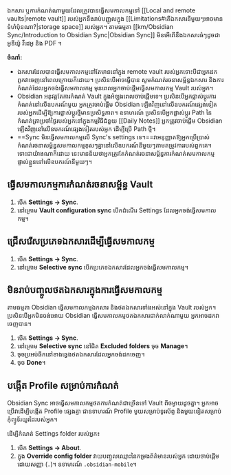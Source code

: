 ឯកសារ ឬការកំណត់ណាមួយដែលត្រូវបានធ្វើសមកាលកម្មទៅ [[Local and remote vaults|remote vault]] របស់អ្នកនឹងរាប់បញ្ញូលក្នុង [[Limitations#តើឯកសារនីមួយៗអាចមានទំហំប៉ុនណា?|storage space]]​ របស់អ្នក។ តាមធម្មតា [[km/Obsidian Sync/Introduction to Obsidian Sync|Obsidian Sync]] មិនអើពើនឹងឯកសារធំៗដូចជា អូឌីយ៉ូ វីដេអូ និង PDF ។

**ចំណាំ:**

- ឯកសារដែលបានធ្វើសមកាលកម្មនៅតែមាននៅក្នុង remote vault របស់អ្នកទោះបីជាអ្នកដកពួកវាចេញនៅពេលក្រោយក៏ដោយ។ ប្រសិនបើអាចធ្វើបាន សូមកំណត់រចនាសម្ព័ន្ធឯកសារ និងការកំណត់ដែលអ្នកចង់ធ្វើសមកាលកម្ម មុនពេលអ្នកចាប់ផ្តើមធ្វើសមកាលកម្ម Vault របស់អ្នក។
- Obsidian អនុវត្តតែការកំណត់​ Vault ក្នុងអំឡុងពេលចាប់ផ្តើមទេ។ ប្រសិនបើអ្នកផ្លាស់ប្តូរការកំណត់នៅលើឧបករណ៍មួយ អ្នកត្រូវចាប់ផ្តើម Obsidian ឡើងវិញនៅលើឧបករណ៍ផ្សេងទៀតរបស់អ្នកដើម្បីឱ្យការផ្លាស់ប្តូរថ្មីមានប្រសិទ្ធភាព។ ឧទាហរណ៍ ប្រសិនបើអ្នកផ្លាស់ប្តូរ Path នៃកំណត់ត្រាប្រចាំថ្ងៃរបស់អ្នកនៅក្នុងកម្មវិធីជំនួយ [[Daily Notes]] អ្នកត្រូវចាប់ផ្តើម Obsidian ឡើងវិញនៅលើឧបករណ៍ផ្សេងទៀតរបស់អ្នក ដើម្បីប្រើ Path ថ្មី។
- ==Sync មិនធ្វើសមកាលកម្មលើ Sync's settings ទេ។==​ វាអនុញ្ញាតឱ្យអ្នកប្រើប្រាស់កំណត់រចនាសម្ព័ន្ធសមកាលកម្មខុសៗគ្នានៅលើឧបករណ៍នីមួយៗតាមតម្រូវការរបស់ពួកគេ។ ទោះជាយ៉ាងណាក៏ដោយ នេះមានន័យថាអ្នកត្រូវតែកំណត់រចនាសម្ព័ន្ធការកំណត់សមកាលកម្មផ្ទាល់ខ្លួននៅលើឧបករណ៍នីមួយៗ។

## ធ្វើសមកាលកម្មការកំណត់រចនាសម្ព័ន្ធ Vault

1. បើក **Settings → Sync**.
2. នៅក្រោម **Vault configuration sync** បើកដំណើរ Settings ដែលអ្នកចង់ធ្វើសមកាលកម្ម។

## ជ្រើសរើសប្រភេទឯកសារដើម្បីធ្វើសមកាលកម្ម

1. បើក **Settings → Sync**.
2. នៅក្រោម **Selective sync** បើកប្រភេទឯកសារដែលអ្នកចង់ធ្វើសមកាលកម្ម។

## មិនរាប់បញ្ចូលថតឯកសារក្នុងការធ្វើសមកាលកម្ម

តាមធម្មតា Obsidian ធ្វើសមកាលកម្មឯកសារ និងថតឯកសារទាំងអស់នៅក្នុង Vault របស់អ្នក។ ប្រសិនបើអ្នកមិនចង់អោយ Obsidian​ ធ្វើសមកាលកម្មថតឯកសារជាក់លាក់ណាមួយ អ្នកអាចដកវាចេញបាន។

1. បើក **Settings → Sync**.
2. នៅក្រោម **Selective sync** នៅជិត **Excluded folders** ចុច **Manage**។
3. ចុចប្រអប់ធីកនៅខាងឆ្វេងថតឯកសារដែលអ្នកចង់ដកចេញ។
4. ចុច **Done**។

## បង្កើត Profile សម្រាប់ការកំណត់

Obsidian Sync អាចធ្វើសមកាលកម្មថតការកំណត់ជាច្រើនទៅ Vault ពីចម្ងាយដូចគ្នា។ អ្នកអាចប្រើវាដើម្បីបង្កើត​​ Profile ផ្សេងគ្នា ជាឧទាហរណ៍ Profile មួយសម្រាប់ទូរស័ព្ទ និងមួយទៀតសម្រាប់កុំព្យូទ័រយួរដៃរបស់អ្នក។

ដើម្បីកំណត់ Settings folder របស់អ្នក៖

1. បើក **Settings → About**.
2. ក្នុង **Override config folder** វាយបញ្ចូលឈ្មោះនៃកម្រងព័ត៌មានរបស់អ្នក ដោយចាប់ផ្តើមដោយសញ្ញា (`.`)។ ឧទាហរណ៍ `.obsidian-mobile`។
